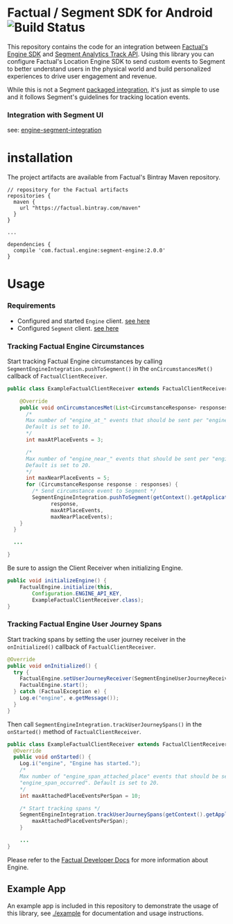 # Factual / Segment SDK for Android ![Build Status](https://app.bitrise.io/app/a6e1b23f407d8395/status.svg?token=RX7bPL4Gy2jjPw6J_ChZsw)

This repository contains the code for an integration between [Factual's Engine SDK](https://www.factual.com/products/engine/) and [Segment Analytics Track API](https://segment.com/docs/sources/mobile/android/#track). Using this library you can configure Factual's Location Engine SDK to send custom events to Segment to better understand users in the physical world and build personalized experiences to drive user engagement and revenue.

While this is not a Segment [packaged integration](https://segment.com/docs/guides/partners/packaged-integration.md), it's just as simple to use
and it follows Segment's guidelines for tracking location events.

### Integration with Segment UI

see: [engine-segment-integration](https://github.com/Factual/engine-segment-integration)

# installation

The project artifacts are available from Factual's Bintray Maven repository.

```
// repository for the Factual artifacts
repositories {
  maven {
    url "https://factual.bintray.com/maven"
  }
}

...

dependencies {
  compile 'com.factual.engine:segment-engine:2.0.0'
}
```

# Usage

### Requirements

* Configured and started `Engine` client. [see here](http://developer.factual.com/engine/android/)
* Configured `Segment` client. [see here](https://segment.com/docs/sources/mobile/android/)

### Tracking Factual Engine Circumstances

Start tracking Factual Engine circumstances by calling ` SegmentEngineIntegration.pushToSegment()` in the `onCircumstancesMet()` callback of `FactualClientReceiver`.

```java
public class ExampleFactualClientReceiver extends FactualClientReceiver {

    @Override
    public void onCircumstancesMet(List<CircumstanceResponse> responses) {
      /*
      Max number of "engine_at_" events that should be sent per "engine_" + CIRCUMSTANCE_NAME.
      Default is set to 10.
      */
      int maxAtPlaceEvents = 3;

      /*
      Max number of "engine_near_" events that should be sent per "engine_" + CIRCUMSTANCE_NAME.
      Default is set to 20.
      */
      int maxNearPlaceEvents = 5;
      for (CircumstanceResponse response : responses) {
        /* Send circumstance event to Segment */
        SegmentEngineIntegration.pushToSegment(getContext().getApplicationContext(),
              response,
              maxAtPlaceEvents,
              maxNearPlaceEvents);
    }
  }

  ...

}
```

Be sure to assign the Client Receiver when initializing Engine.
```java
public void initializeEngine() {
    FactualEngine.initialize(this,
        Configuration.ENGINE_API_KEY,
        ExampleFactualClientReceiver.class);
}
```

### Tracking Factual Engine User Journey Spans

Start tracking spans by setting the user journey receiver in the `onInitialized()` callback of `FactualClientReceiver`.
```java
@Override
public void onInitialized() {
  try {
    FactualEngine.setUserJourneyReceiver(SegmentEngineUserJourneyReceiver.class);
    FactualEngine.start();
  } catch (FactualException e) {
    Log.e("engine", e.getMessage());
  }
}
```

Then call `SegmentEngineIntegration.trackUserJourneySpans()` in the `onStarted()` method of `FactualClientReceiver`.

```java
public class ExampleFactualClientReceiver extends FactualClientReceiver {
  @Override
  public void onStarted() {
    Log.i("engine", "Engine has started.");
    /*
    Max number of "engine_span_attached_place" events that should be sent per
    "engine_span_occurred". Default is set to 20.
    */
    int maxAttachedPlaceEventsPerSpan = 10;

    /* Start tracking spans */
    SegmentEngineIntegration.trackUserJourneySpans(getContext().getApplicationContext(),
        maxAttachedPlaceEventsPerSpan);
    }

    ...
}
```

Please refer to the [Factual Developer Docs](http://developer.factual.com) for more information about Engine.

## Example App

An example app is included in this repository to demonstrate the usage of this library, see [./example](./example) for documentation and usage instructions.
